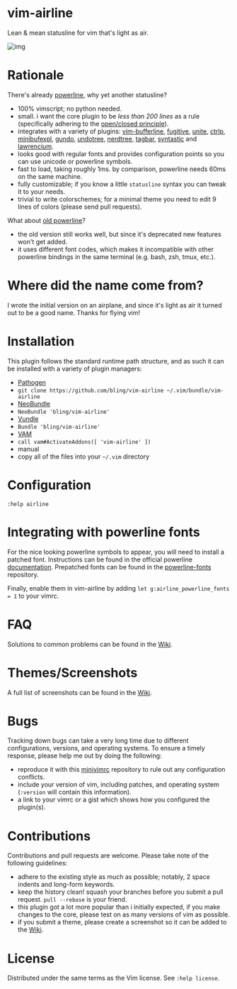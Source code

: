 # vim-airline

Lean &amp; mean statusline for vim that's light as air.

![img](https://github.com/bling/vim-airline/wiki/screenshots/demo.gif)

# Rationale

There's already [powerline][b], why yet another statusline?

*  100% vimscript; no python needed.
*  small.  i want the core plugin to be *less than 200 lines* as a rule (specifically adhering to the [open/closed principle][h]).
*  integrates with a variety of plugins: [vim-bufferline][f], [fugitive][d], [unite][i], [ctrlp][j], [minibufexpl][o], [gundo][p], [undotree][q], [nerdtree][r], [tagbar][s], [syntastic][e] and [lawrencium][u].
*  looks good with regular fonts and provides configuration points so you can use unicode or powerline symbols.
*  fast to load, taking roughly 1ms.  by comparison, powerline needs 60ms on the same machine.
*  fully customizable; if you know a little `statusline` syntax you can tweak it to your needs.
*  trivial to write colorschemes; for a minimal theme you need to edit 9 lines of colors (please send pull requests).

What about [old powerline][a]?

*  the old version still works well, but since it's deprecated new features won't get added.
*  it uses different font codes, which makes it incompatible with other powerline bindings in the same terminal (e.g. bash, zsh, tmux, etc.).

# Where did the name come from?

I wrote the initial version on an airplane, and since it's light as air it turned out to be a good name.  Thanks for flying vim!

# Installation

This plugin follows the standard runtime path structure, and as such it can be installed with a variety of plugin managers:

*  [Pathogen][k]
  *  `git clone https://github.com/bling/vim-airline ~/.vim/bundle/vim-airline`
*  [NeoBundle][l]
  *  `NeoBundle 'bling/vim-airline'`
*  [Vundle][m]
  *  `Bundle 'bling/vim-airline'`
*  [VAM][v]
  *  `call vam#ActivateAddons([ 'vim-airline' ])`
*  manual
  *  copy all of the files into your `~/.vim` directory

# Configuration

`:help airline`

# Integrating with powerline fonts

For the nice looking powerline symbols to appear, you will need to install a patched font.  Instructions can be found in the official powerline [documentation][t].  Prepatched fonts can be found in the [powerline-fonts][c] repository.

Finally, enable them in vim-airline by adding `let g:airline_powerline_fonts = 1` to your vimrc.

# FAQ

Solutions to common problems can be found in the [Wiki](https://github.com/bling/vim-airline/wiki/FAQ).

# Themes/Screenshots

A full list of screenshots can be found in the [Wiki][n].

# Bugs

Tracking down bugs can take a very long time due to different configurations, versions, and operating systems.  To ensure a timely response, please help me out by doing the following:

*  reproduce it with this [minivimrc][g] repository to rule out any configuration conflicts.
*  include your version of vim, including patches, and operating system (`:version` will contain this information).
*  a link to your vimrc or a gist which shows how you configured the plugin(s).

# Contributions

Contributions and pull requests are welcome.  Please take note of the following guidelines:

*  adhere to the existing style as much as possible; notably, 2 space indents and long-form keywords.
*  keep the history clean! squash your branches before you submit a pull request. `pull --rebase` is your friend.
*  this plugin got a lot more popular than i initially expected, if you make changes to the core, please test on as many versions of vim as possible.
*  if you submit a theme, please create a screenshot so it can be added to the [Wiki][n].

# License

Distributed under the same terms as the Vim license.  See `:help license`.


[a]: https://github.com/Lokaltog/vim-powerline
[b]: https://github.com/Lokaltog/powerline
[c]: https://github.com/Lokaltog/powerline-fonts
[d]: https://github.com/tpope/vim-fugitive
[e]: https://github.com/scrooloose/syntastic
[f]: https://github.com/bling/vim-bufferline
[g]: https://github.com/bling/minivimrc
[h]: http://en.wikipedia.org/wiki/Open/closed_principle
[i]: https://github.com/Shougo/unite.vim
[j]: https://github.com/kien/ctrlp.vim
[k]: https://github.com/tpope/vim-pathogen
[l]: https://github.com/Shougo/neobundle.vim
[m]: https://github.com/gmarik/vundle
[n]: https://github.com/bling/vim-airline/wiki/Screenshots
[o]: https://github.com/techlivezheng/vim-plugin-minibufexpl
[p]: https://github.com/sjl/gundo.vim
[q]: https://github.com/mbbill/undotree
[r]: https://github.com/scrooloose/nerdtree
[s]: https://github.com/majutsushi/tagbar
[t]: https://powerline.readthedocs.org/en/latest/fontpatching.html
[u]: https://bitbucket.org/ludovicchabant/vim-lawrencium
[v]: https://github.com/MarcWeber/vim-addon-manager
